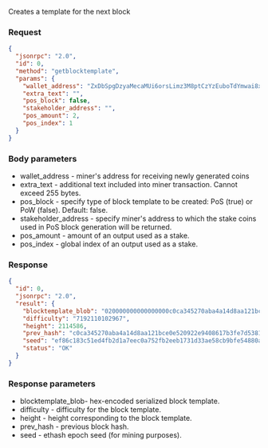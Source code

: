 Creates a template for the next block

### Request

```json
{
  "jsonrpc": "2.0",
  "id": 0,
  "method": "getblocktemplate",
  "params": {
    "wallet_address": "ZxDbSpgDzyaMecaMUi6orsLimz3M8ptCzYzEuboTdYmwai8xhyATWnkHCt26Ts2kT75ajPGgmDAWR6xdpVBto8Vz1dmQJp8AJ",
    "extra_text": "",
    "pos_block": false,
    "stakeholder_address": "",
    "pos_amount": 2,
    "pos_index": 1
  }
}
```

### Body parameters

- wallet_address - miner's address for receiving newly generated coins
- extra_text - additional text included into miner transaction. Cannot exceed 255 bytes.
- pos_block - specify type of block template to be created: PoS (true) or PoW (false). Default: false.
- stakeholder_address - specify miner's address to which the stake coins used in PoS block generation will be returned.
- pos_amount - amount of an output used as a stake.
- pos_index - global index of an output used as a stake.

### Response

```json
{
  "id": 0,
  "jsonrpc": "2.0",
  "result": {
    "blocktemplate_blob": "020000000000000000c0ca345270aba4a14d8aa121bce0e520922e9408617b3fe7d538119dc5501d8200af8ea3a306000101009a8881010180a094a58d1d03c877d75e0c47484beac7fa33cf844230dbfdc5319a1b96ecd6540d23b4e16e1e000416ccff48a0e1aadf652945377b9a22eee97c2b7c0e051afb354425b4cc50451b1215000b0277610ea4888101000000",
    "difficulty": "7192110102967",
    "height": 2114586,
    "prev_hash": "c0ca345270aba4a14d8aa121bce0e520922e9408617b3fe7d538119dc5501d82",
    "seed": "ef86c183c51ed4fb2d1a7eec0a752fb2eeb1731d33ae58cb9bfe54880af23e7b",
    "status": "OK"
  }
}
```

### Response parameters

- blocktemplate_blob- hex-encoded serialized block template.
- difficulty - difficulty for the block template.
- height - height corresponding to the block template.
- prev_hash - previous block hash.
- seed - ethash epoch seed (for mining purposes).
